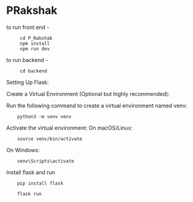 # PRakshak

to run front end - 

         cd P_Rakshak
         npm install
         npm run dev

to run backend - 

         cd backend

Setting Up Flask:

Create a Virtual Environment (Optional but highly recommended):

Run the following command to create a virtual environment named venv:
        
        python3 -m venv venv

Activate the virtual environment:
On macOS/Linux:
        
        source venv/bin/activate
On Windows:

        venv\Scripts\activate
Install flask and run

        pip install flask

        flask run





